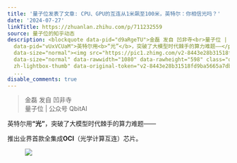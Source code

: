 ```yaml
---
title: '量子位发表了文章: CPU、GPU的互连从1米飙至100米，英特尔：你相信光吗？'
date: '2024-07-27'
linkTitle: https://zhuanlan.zhihu.com/p/711232559
source: 量子位的知乎动态
description: <blockquote data-pid="d9aRgeTU">金磊 发自 凹非寺<br>量子位 | 公众号 QbitAI</blockquote><p
  data-pid="vUxVCUaM">英特尔用<b>“光”</b>，突破了大模型时代棘手的算力难题——</p><p data-pid="UBXZWqWw">推出业界首款全集成<b>OCI</b>（光学计算互连）芯片。</p><figure
  data-size="normal"><img src="https://pic1.zhimg.com/v2-8443e28b31518fd9ba5665a7db5c4c88.jpg"
  data-size="normal" data-rawwidth="1080" data-rawheight="598" class="origin_image
  zh-lightbox-thumb" data-original-token="v2-8443e28b31518fd9ba5665a7db5c4c88" referrerpolicy="no-referrer"><figc
  ...
disable_comments: true
---
```

<blockquote data-pid="d9aRgeTU">金磊 发自 凹非寺<br>量子位 | 公众号 QbitAI</blockquote><p data-pid="vUxVCUaM">英特尔用<b>“光”</b>，突破了大模型时代棘手的算力难题——</p><p data-pid="UBXZWqWw">推出业界首款全集成<b>OCI</b>（光学计算互连）芯片。</p><figure data-size="normal"><img src="https://pic1.zhimg.com/v2-8443e28b31518fd9ba5665a7db5c4c88.jpg" data-size="normal" data-rawwidth="1080" data-rawheight="598" class="origin_image zh-lightbox-thumb" data-original-token="v2-8443e28b31518fd9ba5665a7db5c4c88" referrerpolicy="no-referrer"><figc ...